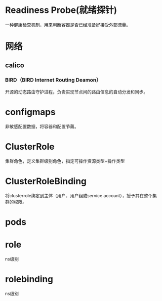 # ​​Readiness Probe(就绪探针)
一种健康检查机制，用来判断容器是否已经准备好接受外部流量。
# 网络
## calico
### BIRD（BIRD Internet Routing Deamon）
开源的动态路由守护进程，负责实现节点间的路由信息的自动分发和同步。
# configmaps
非敏感配置数据，将容器和配置节藕。
# ClusterRole
集群角色，定义集群级别角色，指定可操作资源类型+操作类型
# ClusterRoleBinding
将clusterrole绑定到主体（用户，用户组或service account），授予其在整个集群的权限。
# pods
# role
ns级别
# rolebinding
ns级别